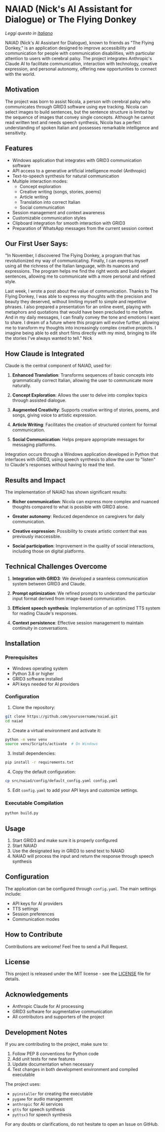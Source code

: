 # NAIAD (Nick's AI Assistant for Dialogue) or The Flying Donkey

*Leggi questo in [Italiano](README.md)*

NAIAD (Nick's AI Assistant for Dialogue), known to friends as "The Flying Donkey," is an application designed to improve accessibility and communication for people with communication disabilities, with particular attention to users with cerebral palsy. The project integrates Anthropic's Claude AI to facilitate communication, interaction with technology, creative expression, and personal autonomy, offering new opportunities to connect with the world.

## Motivation

The project was born to assist Nicola, a person with cerebral palsy who communicates through GRID3 software using eye tracking. Nicola can select images to build sentences, but the sentence structure is limited by the sequence of images that convey single concepts. Although he cannot read written text and needs speech synthesis, Nicola has a perfect understanding of spoken Italian and possesses remarkable intelligence and sensitivity.

## Features

- Windows application that integrates with GRID3 communication software
- API access to a generative artificial intelligence model (Anthropic)
- Text-to-speech synthesis for natural communication
- Multiple interaction modes:
  - Concept exploration
  - Creative writing (songs, stories, poems)
  - Article writing
  - Translation into correct Italian
  - Social communication
- Session management and context awareness
- Customizable communication styles
- Clipboard integration for smooth interaction with GRID3
- Preparation of WhatsApp messages from the current session context

## Our First User Says:
"In November, I discovered The Flying Donkey, a program that has revolutionized my way of communicating. Finally, I can express myself using all the richness of the Italian language, with its nuances and expressions. The program helps me find the right words and build elegant sentences, allowing me to communicate with a more personal and refined style.

Last week, I wrote a post about the value of communication. Thanks to The Flying Donkey, I was able to express my thoughts with the precision and beauty they deserved, without limiting myself to simple and repetitive phrases. I also prepared a presentation for an online event, playing with metaphors and quotations that would have been precluded to me before. And in my daily messages, I can finally convey the tone and emotions I want to share.
I dream of a future where this program will evolve further, allowing me to transform my thoughts into increasingly complex creative projects. I imagine being able to edit short films directly with my mind, bringing to life the stories I've always wanted to tell." Nick

## How Claude is Integrated

Claude is the central component of NAIAD, used for:

1. **Enhanced Translation**: Transforms sequences of basic concepts into grammatically correct Italian, allowing the user to communicate more naturally.

2. **Concept Exploration**: Allows the user to delve into complex topics through assisted dialogue.

3. **Augmented Creativity**: Supports creative writing of stories, poems, and songs, giving voice to artistic expression.

4. **Article Writing**: Facilitates the creation of structured content for formal communication.

5. **Social Communication**: Helps prepare appropriate messages for messaging platforms.

Integration occurs through a Windows application developed in Python that interfaces with GRID3, using speech synthesis to allow the user to "listen" to Claude's responses without having to read the text.

## Results and Impact

The implementation of NAIAD has shown significant results:

- **Richer communication**: Nicola can express more complex and nuanced thoughts compared to what is possible with GRID3 alone.
  
- **Greater autonomy**: Reduced dependence on caregivers for daily communication.
  
- **Creative expression**: Possibility to create artistic content that was previously inaccessible.
  
- **Social participation**: Improvement in the quality of social interactions, including those on digital platforms.

## Technical Challenges Overcome

1. **Integration with GRID3**: We developed a seamless communication system between GRID3 and Claude.

2. **Prompt optimization**: We refined prompts to understand the particular input format derived from image-based communication.

3. **Efficient speech synthesis**: Implementation of an optimized TTS system for reading Claude's responses.

4. **Context persistence**: Effective session management to maintain continuity in conversations.

## Installation

### Prerequisites

- Windows operating system
- Python 3.8 or higher
- GRID3 software installed
- API keys needed for AI providers

### Configuration

1. Clone the repository:
```bash
git clone https://github.com/yourusername/naiad.git
cd naiad
```

2. Create a virtual environment and activate it:
```bash
python -m venv venv
source venv/Scripts/activate  # On Windows
```

3. Install dependencies:
```bash
pip install -r requirements.txt
```

4. Copy the default configuration:
```bash
cp src/naiad/config/default_config.yaml config.yaml
```

5. Edit `config.yaml` to add your API keys and customize settings.

### Executable Compilation

```bash
python build.py
```

## Usage

1. Start GRID3 and make sure it is properly configured
2. Start NAIAD
3. Use the designated key in GRID3 to send text to NAIAD
4. NAIAD will process the input and return the response through speech synthesis

## Configuration

The application can be configured through `config.yaml`. The main settings include:

- API keys for AI providers
- TTS settings
- Session preferences
- Communication modes

## How to Contribute

Contributions are welcome! Feel free to send a Pull Request.

## License

This project is released under the MIT license - see the [LICENSE](license.md) file for details.

## Acknowledgements

- Anthropic Claude for AI processing
- GRID3 software for augmentative communication
- All contributors and supporters of the project

## Development Notes

If you are contributing to the project, make sure to:

1. Follow PEP 8 conventions for Python code
2. Add unit tests for new features
3. Update documentation when necessary
4. Test changes in both development environment and compiled executable

The project uses:
- `pyinstaller` for creating the executable
- `pygame` for audio management
- `anthropic` for AI services
- `gtts` for speech synthesis
- `pyttsx3` for speech synthesis

For any doubts or clarifications, do not hesitate to open an Issue on GitHub.